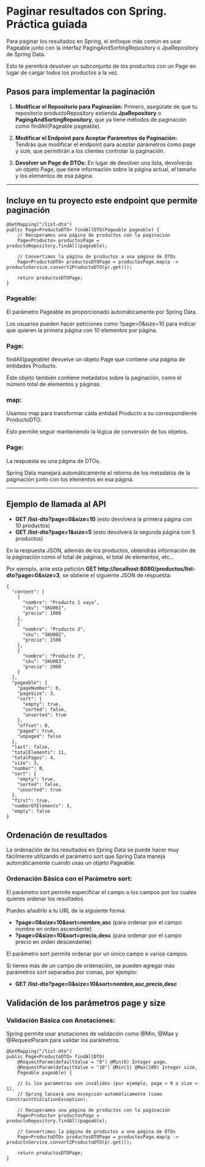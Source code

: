 # Paginar resultados con Spring. Práctica guiada

Para paginar los resultados en Spring, el enfoque más común es usar Pageable junto con la interfaz PagingAndSortingRepository o JpaRepository de Spring Data. 

Esto te permitirá devolver un subconjunto de los productos con un Page en lugar de cargar todos los productos a la vez.


## Pasos para implementar la paginación

1. **Modificar el Repositorio para Paginación:** Primero, asegúrate de que tu repositorio productoRepository extienda **JpaRepository** o **PagingAndSortingRepository**, que ya tiene métodos de paginación como findAll(Pageable pageable).

2. **Modificar el Endpoint para Aceptar Parámetros de Paginación:** Tendrás que modificar el endpoint para aceptar parámetros como page y size, que permitirán a los clientes controlar la paginación.

3. **Devolver un Page de DTOs:** En lugar de devolver una lista, devolverás un objeto Page<ProductoDTO>, que tiene información sobre la página actual, el tamaño y los elementos de esa página.

___

## Incluye en tu proyecto este endpoint que permite paginación

```
@GetMapping("/list-dto")
public Page<ProductoDTO> findAllDTO(Pageable pageable) {
    // Recuperamos una página de productos con la paginación
    Page<Producto> productosPage = productoRepository.findAll(pageable);

    // Convertimos la página de productos a una página de DTOs
    Page<ProductoDTO> productosDTOPage = productosPage.map(p -> productoService.convert2ProductoDTO(p).get());

    return productosDTOPage;
}

```

### Pageable:

El parámetro Pageable es proporcionado automáticamente por Spring Data. 

Los usuarios pueden hacer peticiones como ?page=0&size=10 para indicar que quieren la primera página con 10 elementos por página.

### Page<Producto>:

findAll(pageable) devuelve un objeto Page que contiene una página de entidades Producto. 

Este objeto también contiene metadatos sobre la paginación, como el número total de elementos y páginas.


### map:

Usamos map para transformar cada entidad Producto a su correspondiente ProductoDTO. 

Esto permite seguir manteniendo la lógica de conversión de tus objetos.


### Page<ProductoDTO>:

La respuesta es una página de DTOs. 

Spring Data manejará automáticamente el retorno de los metadatos de la paginación junto con los elementos en esa página.

___

## Ejemplo de llamada al API

- **GET /list-dto?page=0&size=10** (esto devolverá la primera página con 10 productos)
- **GET /list-dto?page=1&size=5** (esto devolverá la segunda página con 5 productos)

En la respuesta JSON, además de los productos, obtendrás información de la paginación como el total de páginas, el total de elementos, etc...

Por ejemplo, ante esta petición **GET http://localhost:8080/productos/list-dto?page=0&size=3**, se obtiene el siguiente JSON de respuesta:

```
{
  "content": [
    {
      "nombre": "Producto 1 vaya",
      "sku": "SKU001",
      "precio": 1000
    },
    {
      "nombre": "Producto 2",
      "sku": "SKU002",
      "precio": 1500
    },
    {
      "nombre": "Producto 3",
      "sku": "SKU003",
      "precio": 2000
    }
  ],
  "pageable": {
    "pageNumber": 0,
    "pageSize": 3,
    "sort": {
      "empty": true,
      "sorted": false,
      "unsorted": true
    },
    "offset": 0,
    "paged": true,
    "unpaged": false
  },
  "last": false,
  "totalElements": 11,
  "totalPages": 4,
  "size": 3,
  "number": 0,
  "sort": {
    "empty": true,
    "sorted": false,
    "unsorted": true
  },
  "first": true,
  "numberOfElements": 3,
  "empty": false
}
```

## Ordenación de resultados

La ordenación de los resultados en Spring Data se puede hacer muy fácilmente utilizando el parámetro sort que Spring Data maneja automáticamente cuando usas un objeto Pageable.

### Ordenación Básica con el Parámetro sort:

El parámetro sort permite especificar el campo o los campos por los cuales quieres ordenar los resultados. 

Puedes añadirlo a tu URL de la siguiente forma:

- **?page=0&size=10&sort=nombre,asc** (para ordenar por el campo nombre en orden ascendente)
- **?page=0&size=10&sort=precio,desc** (para ordenar por el campo precio en orden descendente)

El parámetro sort permite ordenar por un único campo o varios campos. 

Si tienes más de un campo de ordenación, se pueden agregar más parámetros sort separados por comas, por ejemplo:

- **GET /list-dto?page=0&size=10&sort=nombre,asc,precio,desc**


## Validación de los parámetros page y size

### Validación Básica con Anotaciones:

Spring permite usar anotaciones de validación como @Min, @Max y @RequestParam para validar los parámetros.

```
@GetMapping("/list-dto")
public Page<ProductoDTO> findAllDTO(
    @RequestParam(defaultValue = "0") @Min(0) Integer page, 
    @RequestParam(defaultValue = "10") @Min(1) @Max(100) Integer size, 
    Pageable pageable) {

    // Si los parámetros son inválidos (por ejemplo, page < 0 o size < 1), 
    // Spring lanzará una excepción automáticamente (como ConstraintViolationException).
    
    // Recuperamos una página de productos con la paginación
    Page<Producto> productosPage = productoRepository.findAll(pageable);

    // Convertimos la página de productos a una página de DTOs
    Page<ProductoDTO> productosDTOPage = productosPage.map(p -> productoService.convert2ProductoDTO(p).get());

    return productosDTOPage;
}
```